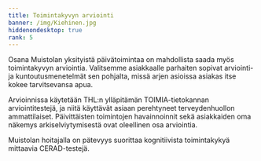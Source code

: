 ```yaml
---
title: Toimintakyvyn arviointi
banner: /img/Kiehinen.jpg
hiddenondesktop: true
rank: 5
---
```


Osana Muistolan yksityistä päivätoimintaa on mahdollista saada myös toimintakyvyn arviointia. Valitsemme asiakkaalle parhaiten sopivat arviointi- ja kuntoutusmenetelmät sen pohjalta, missä arjen asioissa asiakas itse kokee tarvitsevansa apua. 

Arvioinnissa käytetään THL:n ylläpitämän TOIMIA-tietokannan arviointitestejä, ja niitä käyttävät asiaan perehtyneet terveydenhuollon ammattilaiset. Päivittäisten toimintojen havainnoinnit sekä asiakkaiden oma näkemys arkiselviytymisestä ovat oleellinen osa arviointia. 

Muistolan hoitajalla on pätevyys suorittaa kognitiivista toimintakykyä mittaavia CERAD-testejä.
